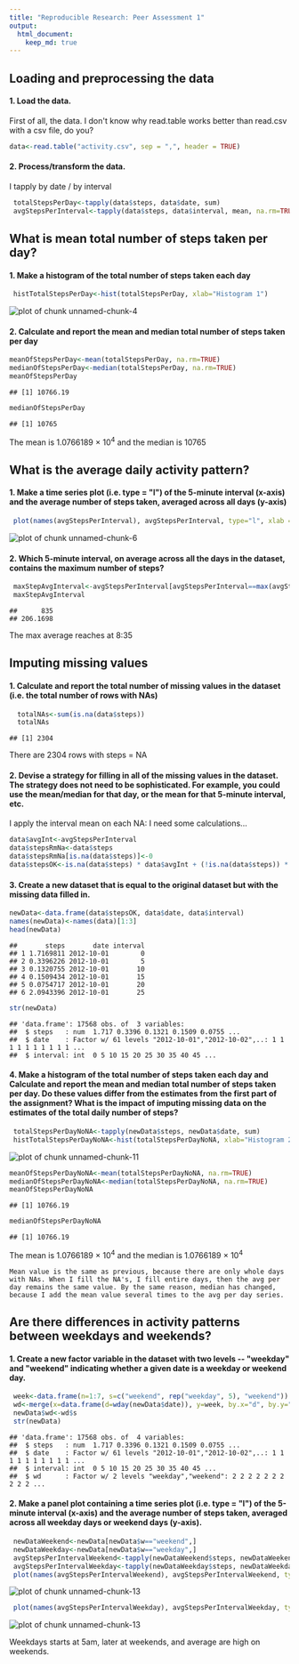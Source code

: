 ```yaml
---
title: "Reproducible Research: Peer Assessment 1"
output: 
  html_document:
    keep_md: true
---
```



## Loading and preprocessing the data
#### 1. Load the data. 
First of all, the data. I don't know why read.table works better than read.csv with a csv file, do you?

   
   ```r
   data<-read.table("activity.csv", sep = ",", header = TRUE)
   ```

#### 2. Process/transform the data. 
I tapply by date / by interval
   
   ```r
    totalStepsPerDay<-tapply(data$steps, data$date, sum) 
    avgStepsPerInterval<-tapply(data$steps, data$interval, mean, na.rm=TRUE) 
   ```
   
## What is mean total number of steps taken per day?

#### 1. Make a histogram of the total number of steps taken each day
   
   ```r
    histTotalStepsPerDay<-hist(totalStepsPerDay, xlab="Histogram 1")
   ```
   
   ![plot of chunk unnamed-chunk-4](figure/unnamed-chunk-4-1.png) 


#### 2. Calculate and report the mean and median total number of steps taken per day
   
   ```r
   meanOfStepsPerDay<-mean(totalStepsPerDay, na.rm=TRUE)
   medianOfStepsPerDay<-median(totalStepsPerDay, na.rm=TRUE)
   meanOfStepsPerDay
   ```
   
   ```
   ## [1] 10766.19
   ```
   
   ```r
   medianOfStepsPerDay
   ```
   
   ```
   ## [1] 10765
   ```
   The mean is 1.0766189 &times; 10<sup>4</sup> and the median is 10765

## What is the average daily activity pattern?

#### 1. Make a time series plot (i.e. type = "l") of the 5-minute interval (x-axis) and the average number of steps taken, averaged across all days (y-axis)
   
   ```r
    plot(names(avgStepsPerInterval), avgStepsPerInterval, type="l", xlab = "Intervals - Plot 1", ylab = "Avg Steps")
   ```
   
   ![plot of chunk unnamed-chunk-6](figure/unnamed-chunk-6-1.png) 
#### 2. Which 5-minute interval, on average across all the days in the dataset, contains the maximum number of steps?
   
   ```r
    maxStepAvgInterval<-avgStepsPerInterval[avgStepsPerInterval==max(avgStepsPerInterval)]
    maxStepAvgInterval
   ```
   
   ```
   ##      835 
   ## 206.1698
   ```
  The max average reaches at 8:35


## Imputing missing values
#### 1. Calculate and report the total number of missing values in the dataset (i.e. the total number of rows with NAs)
   
   ```r
     totalNAs<-sum(is.na(data$steps))
     totalNAs
   ```
   
   ```
   ## [1] 2304
   ```
   There are  2304 rows with steps = NA

#### 2. Devise a strategy for filling in all of the missing values in the dataset. The strategy does not need to be sophisticated. For example, you could use the mean/median for that day, or the mean for that 5-minute interval, etc.

  I apply the interval mean on each NA: I need some calculations...
   
   ```r
   data$avgInt<-avgStepsPerInterval
   data$stepsRmNa<-data$steps
   data$stepsRmNa[is.na(data$steps)]<-0
   data$stepsOK<-is.na(data$steps) * data$avgInt + (!is.na(data$steps)) * data$stepsRmNa
   ```
#### 3. Create a new dataset that is equal to the original dataset but with the missing data filled in.   

   
   ```r
   newData<-data.frame(data$stepsOK, data$date, data$interval)
   names(newData)<-names(data)[1:3]
   head(newData)
   ```
   
   ```
   ##       steps       date interval
   ## 1 1.7169811 2012-10-01        0
   ## 2 0.3396226 2012-10-01        5
   ## 3 0.1320755 2012-10-01       10
   ## 4 0.1509434 2012-10-01       15
   ## 5 0.0754717 2012-10-01       20
   ## 6 2.0943396 2012-10-01       25
   ```
   
   ```r
   str(newData)
   ```
   
   ```
   ## 'data.frame':	17568 obs. of  3 variables:
   ##  $ steps   : num  1.717 0.3396 0.1321 0.1509 0.0755 ...
   ##  $ date    : Factor w/ 61 levels "2012-10-01","2012-10-02",..: 1 1 1 1 1 1 1 1 1 1 ...
   ##  $ interval: int  0 5 10 15 20 25 30 35 40 45 ...
   ```
#### 4. Make a histogram of the total number of steps taken each day and Calculate and report the mean and median total number of steps taken per day. Do these values differ from the estimates from the first part of the assignment? What is the impact of imputing missing data on the estimates of the total daily number of steps?

   
   ```r
    totalStepsPerDayNoNA<-tapply(newData$steps, newData$date, sum) 
    histTotalStepsPerDayNoNA<-hist(totalStepsPerDayNoNA, xlab="Histogram 2")
   ```
   
   ![plot of chunk unnamed-chunk-11](figure/unnamed-chunk-11-1.png) 
   
   ```r
   meanOfStepsPerDayNoNA<-mean(totalStepsPerDayNoNA, na.rm=TRUE)
   medianOfStepsPerDayNoNA<-median(totalStepsPerDayNoNA, na.rm=TRUE)
   meanOfStepsPerDayNoNA
   ```
   
   ```
   ## [1] 10766.19
   ```
   
   ```r
   medianOfStepsPerDayNoNA
   ```
   
   ```
   ## [1] 10766.19
   ```
   The mean is 1.0766189 &times; 10<sup>4</sup> and the median is 1.0766189 &times; 10<sup>4</sup>
    
    Mean value is the same as previous, because there are only whole days with NAs. When I fill the NA's, I fill entire days, then the avg per day remains the same value. By the same reason, median has changed, because I add the mean value several times to the avg per day series.
    
## Are there differences in activity patterns between weekdays and weekends?

#### 1. Create a new factor variable in the dataset with two levels -- "weekday" and "weekend" indicating whether a given date is a weekday or weekend day.
   
   ```r
    week<-data.frame(n=1:7, s=c("weekend", rep("weekday", 5), "weekend")) #Weekend are days 1 and 7
    wd<-merge(x=data.frame(d=wday(newData$date)), y=week, by.x="d", by.y="n")
    newData$wd<-wd$s
    str(newData)
   ```
   
   ```
   ## 'data.frame':	17568 obs. of  4 variables:
   ##  $ steps   : num  1.717 0.3396 0.1321 0.1509 0.0755 ...
   ##  $ date    : Factor w/ 61 levels "2012-10-01","2012-10-02",..: 1 1 1 1 1 1 1 1 1 1 ...
   ##  $ interval: int  0 5 10 15 20 25 30 35 40 45 ...
   ##  $ wd      : Factor w/ 2 levels "weekday","weekend": 2 2 2 2 2 2 2 2 2 2 ...
   ```

#### 2. Make a panel plot containing a time series plot (i.e. type = "l") of the 5-minute interval (x-axis) and the average number of steps taken, averaged across all weekday days or weekend days (y-axis).
   
   ```r
    newDataWeekend<-newData[newData$w=="weekend",]
    newDataWeekday<-newData[newData$w=="weekday",]
    avgStepsPerIntervalWeekend<-tapply(newDataWeekend$steps, newDataWeekend$interval, mean, na.rm=TRUE) 
    avgStepsPerIntervalWeekday<-tapply(newDataWeekday$steps, newDataWeekday$interval, mean, na.rm=TRUE) 
    plot(names(avgStepsPerIntervalWeekend), avgStepsPerIntervalWeekend, type="l", xlab = "Intervals - Plot 2", ylab = "Avg Steps")
   ```
   
   ![plot of chunk unnamed-chunk-13](figure/unnamed-chunk-13-1.png) 
   
   ```r
    plot(names(avgStepsPerIntervalWeekday), avgStepsPerIntervalWeekday, type="l", xlab = "Intervals - Plot 3", ylab = "Avg Steps")
   ```
   
   ![plot of chunk unnamed-chunk-13](figure/unnamed-chunk-13-2.png) 

  Weekdays starts at 5am, later at weekends, and average are high on weekends. 

